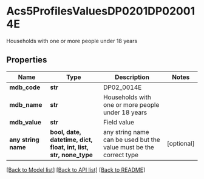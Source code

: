 # Acs5ProfilesValuesDP0201DP020014E

Households with one or more people under 18 years

## Properties
Name | Type | Description | Notes
------------ | ------------- | ------------- | -------------
**mdb_code** | **str** | DP02_0014E | 
**mdb_name** | **str** | Households with one or more people under 18 years | 
**mdb_value** | **str** | Field value | 
**any string name** | **bool, date, datetime, dict, float, int, list, str, none_type** | any string name can be used but the value must be the correct type | [optional]

[[Back to Model list]](../README.md#documentation-for-models) [[Back to API list]](../README.md#documentation-for-api-endpoints) [[Back to README]](../README.md)


